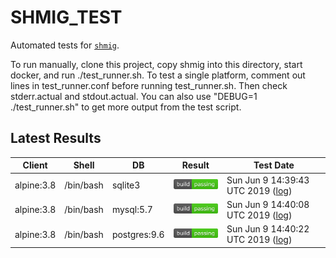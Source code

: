 SHMIG_TEST
=================

Automated tests for [`shmig`](https://github.com/mbucc/shmig/blob/master/shmig).

To run manually, clone this project, copy shmig into this directory, start
docker, and run ./test_runner.sh.  To test a single platform, comment out
lines in test_runner.conf before running test_runner.sh.  Then check 
stderr.actual and stdout.actual.  You can also use "DEBUG=1 ./test_runner.sh" 
to get more output from the test script.


Latest Results
-----------------

| Client | Shell | DB  | Result | Test Date |
| ------ | ----- | --- | ------ | --------- |
| alpine:3.8 | /bin/bash | sqlite3 | ![](https://raw.githubusercontent.com/mbucc/shmig_test/master/badges/alpine-3.8-bash-sqlite3.png?1560091183) | Sun Jun  9 14:39:43 UTC 2019 ([log](https://raw.githubusercontent.com/mbucc/shmig_test/master/logs/alpine-3.8-bash-sqlite3.out?1560091183)) |
| alpine:3.8 | /bin/bash | mysql:5.7 | ![](https://raw.githubusercontent.com/mbucc/shmig_test/master/badges/alpine-3.8-bash-mysql-5.7.png?1560091208) | Sun Jun  9 14:40:08 UTC 2019 ([log](https://raw.githubusercontent.com/mbucc/shmig_test/master/logs/alpine-3.8-bash-mysql-5.7.out?1560091208)) |
| alpine:3.8 | /bin/bash | postgres:9.6 | ![](https://raw.githubusercontent.com/mbucc/shmig_test/master/badges/alpine-3.8-bash-postgres-9.6.png?1560091222) | Sun Jun  9 14:40:22 UTC 2019 ([log](https://raw.githubusercontent.com/mbucc/shmig_test/master/logs/alpine-3.8-bash-postgres-9.6.out?1560091222)) |
